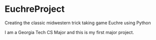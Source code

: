 # EuchreProject
Creating the classic midwestern trick taking game Euchre using Python

I am a Georgia Tech CS Major and this is my first major project.
